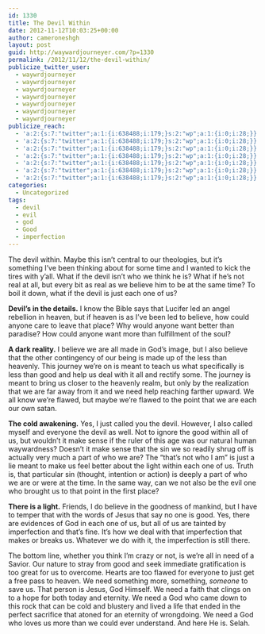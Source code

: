 ```yaml
---
id: 1330
title: The Devil Within
date: 2012-11-12T10:03:25+00:00
author: cameroneshgh
layout: post
guid: http://waywardjourneyer.com/?p=1330
permalink: /2012/11/12/the-devil-within/
publicize_twitter_user:
  - waywrdjourneyer
  - waywrdjourneyer
  - waywrdjourneyer
  - waywrdjourneyer
  - waywrdjourneyer
  - waywrdjourneyer
  - waywrdjourneyer
publicize_reach:
  - 'a:2:{s:7:"twitter";a:1:{i:638488;i:179;}s:2:"wp";a:1:{i:0;i:28;}}'
  - 'a:2:{s:7:"twitter";a:1:{i:638488;i:179;}s:2:"wp";a:1:{i:0;i:28;}}'
  - 'a:2:{s:7:"twitter";a:1:{i:638488;i:179;}s:2:"wp";a:1:{i:0;i:28;}}'
  - 'a:2:{s:7:"twitter";a:1:{i:638488;i:179;}s:2:"wp";a:1:{i:0;i:28;}}'
  - 'a:2:{s:7:"twitter";a:1:{i:638488;i:179;}s:2:"wp";a:1:{i:0;i:28;}}'
  - 'a:2:{s:7:"twitter";a:1:{i:638488;i:179;}s:2:"wp";a:1:{i:0;i:28;}}'
  - 'a:2:{s:7:"twitter";a:1:{i:638488;i:179;}s:2:"wp";a:1:{i:0;i:28;}}'
categories:
  - Uncategorized
tags:
  - devil
  - evil
  - god
  - Good
  - imperfection
---
```

The devil within. Maybe this isn&#8217;t central to our theologies, but it&#8217;s something I&#8217;ve been thinking about for some time and I wanted to kick the tires with y&#8217;all. What if the devil isn&#8217;t who we think he is? What if he&#8217;s not real at all, but every bit as real as we believe him to be at the same time? To boil it down, what if the devil is just each one of us?

**Devil&#8217;s in the details.** I know the Bible says that Lucifer led an angel rebellion in heaven, but if heaven is as I&#8217;ve been led to believe, how could anyone care to leave that place? Why would anyone want better than paradise? How could anyone want more than fulfillment of the soul?

**A dark reality.** I believe we are all made in God&#8217;s image, but I also believe that the other contingency of our being is made up of the less than heavenly. This journey we&#8217;re on is meant to teach us what specifically is less than good and help us deal with it all and rectify some. The journey is meant to bring us closer to the heavenly realm, but only by the realization that we are far away from it and we need help reaching farther upward. We all know we&#8217;re flawed, but maybe we&#8217;re flawed to the point that we are each our own satan.

**The cold awakening.** Yes, I just called you the devil. However, I also called myself and everyone the devil as well. Not to ignore the good within all of us, but wouldn&#8217;t it make sense if the ruler of this age was our natural human waywardness? Doesn&#8217;t it make sense that the sin we so readily shrug off is actually very much a part of who we are? The &#8220;that&#8217;s not who I am&#8221; is just a lie meant to make us feel better about the light within each one of us. Truth is, that particular sin (thought, intention or action) is deeply a part of who we are or were at the time. In the same way, can we not also be the evil one who brought us to that point in the first place?

**There is a light.** Friends, I do believe in the goodness of mankind, but I have to temper that with the words of Jesus that say no one is good. Yes, there are evidences of God in each one of us, but all of us are tainted by imperfection and that&#8217;s fine. It&#8217;s how we deal with that imperfection that makes or breaks us. Whatever we do with it, the imperfection is still there.

The bottom line, whether you think I&#8217;m crazy or not, is we&#8217;re all in need of a Savior. Our nature to stray from good and seek immediate gratification is too great for us to overcome. Hearts are too flawed for everyone to just get a free pass to heaven. We need something more, something, _someone_ to save us. That person is Jesus, God Himself. We need a faith that clings on to a hope for both today and eternity. We need a God who came down to this rock that can be cold and blustery and lived a life that ended in the perfect sacrifice that atoned for an eternity of wrongdoing. We need a God who loves us more than we could ever understand. And here He is. Selah.